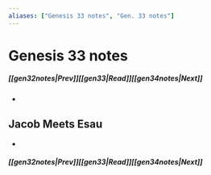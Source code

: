 ```yaml
---
aliases: ["Genesis 33 notes", "Gen. 33 notes"]
---
```

# Genesis 33 notes
##### <span class=arrow-left></span>[[gen32notes|Prev]]<span class=navigation-separator></span>[[gen33|Read]]<span class=navigation-separator></span>[[gen34notes|Next]]<span class=arrow-right></span>
- 
## Jacob Meets Esau
- 
##### <span class=arrow-left></span>[[gen32notes|Prev]]<span class=navigation-separator></span>[[gen33|Read]]<span class=navigation-separator></span>[[gen34notes|Next]]<span class=arrow-right></span>
